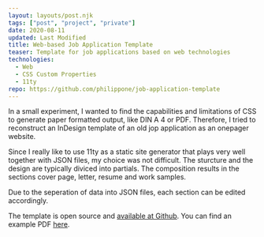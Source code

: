 ```yaml
---
layout: layouts/post.njk
tags: ["post", "project", "private"]
date: 2020-08-11
updated: Last Modified
title: Web-based Job Application Template 
teaser: Template for job applications based on web technologies
technologies:
  - Web
  - CSS Custom Properties
  - 11ty
repo: https://github.com/philippone/job-application-template
---
```


In a small experiment, I wanted to find the capabilities and limitations of CSS to generate paper formatted output, like DIN A 4 or PDF. Therefore, I tried to reconstruct an InDesign template of an old jop application as an onepager website. 

Since I really like to use 11ty as a static site generator that plays very well together with JSON files, my choice was not difficult. The sturcture and the design are typically diviced into partials. The composition results in the sections cover page, letter, resume and work samples.

Due to the seperation of data into JSON files, each section can be edited accordingly.

The template is open source and <a target="_blank" href="https://github.com/philippone/job-application-template">available at Github</a>. You can find an example PDF <a target="_blank" href="https://github.com/philippone/job-application-template/blob/main/example.pdf">here</a>.


